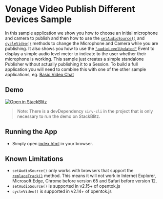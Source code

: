 Vonage Video Publish Different Devices Sample
===========================

In this sample application we show you how to choose an initial microphone and camera to publish and then how to use the [`setAudioSource()`](https://vonage.github.io/conversation-docs/video-js-reference/latest/Publisher.html#setAudioSource) and [`cycleVideo()`](https://vonage.github.io/conversation-docs/video-js-reference/latest/Publisher.html#cycleVideo) methods to change the Microphone and Camera while you are publishing. It also shows you how to use the [`"audioLevelUpdated"`](https://vonage.github.io/conversation-docs/video-js-reference/latest/AudioLevelUpdatedEvent.html) Event to display a simple audio level meter to indicate to the user whether their microphone is working. This sample just creates a simple standalone Publisher without actually publishing it to a Session. To build a full application you will need to combine this with one of the other sample applications, eg. [Basic Video Chat](../BasicVideoChat)

## Demo

[![Open in StackBlitz](https://developer.stackblitz.com/img/open_in_stackblitz.svg)](https://stackblitz.com/fork/github/vonage-community/video-api-web-samples/tree/main/Publish-Devices)

> Note: There is a devDependency `sirv-cli` in the project that is only necessary to run the demo on StackBlitz.

## Running the App

* Simply open [index.html](index.html) in your browser.

## Known Limitations

* `setAudioSource()` only works with browsers that support the [`replaceTrack()`](https://developer.mozilla.org/en-US/docs/Web/API/RTCRtpSender/replaceTrack) method. This means it will not work in Internet Explorer, Microsoft Edge, Chrome before version 65 and Safari before version 12.
* `setAudioSource()` is supported in v2.15+ of opentok.js
* `cycleVideo()` is supported in v2.14+ of opentok.js
